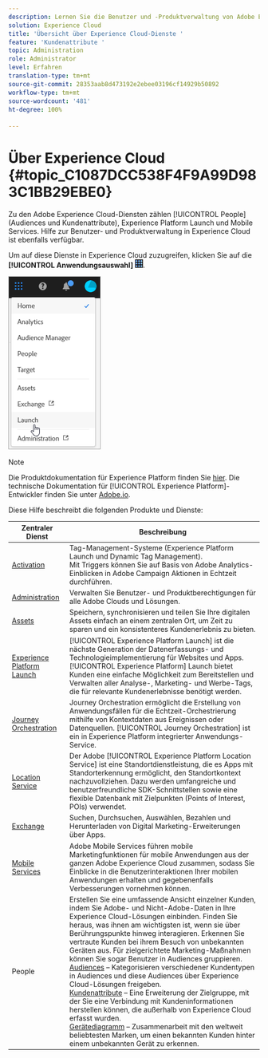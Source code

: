 ```yaml
---
description: Lernen Sie die Benutzer und -Produktverwaltung von Adobe Experience Cloud, Personen (Audiences und Kundenattribute), Journey Orchestration, Angebote, Places, Experience Platform Launch und Mobile Services kennen.
solution: Experience Cloud
title: 'Übersicht über Experience Cloud-Dienste '
feature: 'Kundenattribute '
topic: Administration
role: Administrator
level: Erfahren
translation-type: tm+mt
source-git-commit: 28353aab8d473192e2ebee03196cf14929b50892
workflow-type: tm+mt
source-wordcount: '481'
ht-degree: 100%

---
```



# Über Experience Cloud {#topic_C1087DCC538F4F9A99D983C1BB29EBE0}

Zu den Adobe Experience Cloud-Diensten zählen [!UICONTROL People] (Audiences und Kundenattribute), Experience Platform Launch und Mobile Services. Hilfe zur Benutzer- und Produktverwaltung in Experience Cloud ist ebenfalls verfügbar.

Um auf diese Dienste in Experience Cloud zuzugreifen, klicken Sie auf die **[!UICONTROL Anwendungsauswahl]**
![](assets/menu-icon.png).

![](assets/platform-core-services.png)

>[!NOTE]
>
>Die Produktdokumentation für Experience Platform finden Sie [hier](https://docs.adobe.com/content/help/de-DE/experience-platform/landing/home.html). Die technische Dokumentation für [!UICONTROL Experience Platform]-Entwickler finden Sie unter [Adobe.io](https://www.adobe.io/apis/experienceplatform/home/services.html).

Diese Hilfe beschreibt die folgenden Produkte und Dienste:

| Zentraler Dienst | Beschreibung |
|--- |--- |
| [Activation](activation/activation.md) | Tag-Management-Systeme (Experience Platform Launch und Dynamic Tag Management).<br>Mit Triggers können Sie auf Basis von Adobe Analytics-Einblicken in Adobe Campaign Aktionen in Echtzeit durchführen. |
| [Administration](admin-getting-started/admin-getting-started.md) | Verwalten Sie Benutzer- und Produktberechtigungen für alle Adobe Clouds und Lösungen. |
| [Assets](experience-cloud-assets/experience-cloud-assets.md) | Speichern, synchronisieren und teilen Sie Ihre digitalen Assets einfach an einem zentralen Ort, um Zeit zu sparen und ein konsistenteres Kundenerlebnis zu bieten. |
| [Experience Platform Launch](https://docs.adobe.com/content/help/de-DE/launch/using/overview.html) | [!UICONTROL Experience Platform Launch] ist die nächste Generation der Datenerfassungs- und Technologieimplementierung für Websites und Apps. [!UICONTROL Experience Platform] Launch bietet Kunden eine einfache Möglichkeit zum Bereitstellen und Verwalten aller Analyse-, Marketing- und Werbe-Tags, die für relevante Kundenerlebnisse benötigt werden. |
| [Journey Orchestration](https://docs.adobe.com/content/help/de-DE/journeys/using/journey-orchestration-home.html) | Journey Orchestration ermöglicht die Erstellung von Anwendungsfällen für die Echtzeit-Orchestrierung mithilfe von Kontextdaten aus Ereignissen oder Datenquellen. [!UICONTROL Journey Orchestration] ist ein in Experience Platform integrierter Anwendungs-Service. |
| [Location Service](https://docs.adobe.com/content/help/de-DE/places/using/home.html) | Der Adobe [!UICONTROL Experience Platform Location Service] ist eine Standortdienstleistung, die es Apps mit Standorterkennung ermöglicht, den Standortkontext nachzuvollziehen. Dazu werden umfangreiche und benutzerfreundliche SDK-Schnittstellen sowie eine flexible Datenbank mit Zielpunkten (Points of Interest, POIs) verwendet. |
| [Exchange](exchange.md) | Suchen, Durchsuchen, Auswählen, Bezahlen und Herunterladen von Digital Marketing-Erweiterungen über Apps. |
| [Mobile Services](https://docs.adobe.com/content/help/de-DE/mobile-services/using/home.html) | Adobe Mobile Services führen mobile Marketingfunktionen für mobile Anwendungen aus der ganzen Adobe Experience Cloud zusammen, sodass Sie Einblicke in die Benutzerinteraktionen Ihrer mobilen Anwendungen erhalten und gegebenenfalls Verbesserungen vornehmen können. |
| People | Erstellen Sie eine umfassende Ansicht einzelner Kunden, indem Sie Adobe- und Nicht-Adobe-Daten in Ihre Experience Cloud-Lösungen einbinden. Finden Sie heraus, was ihnen am wichtigsten ist, wenn sie über Berührungspunkte hinweg interagieren. Erkennen Sie vertraute Kunden bei ihrem Besuch von unbekannten Geräten aus. Für zielgerichtete Marketing-Maßnahmen können Sie sogar Benutzer in Audiences gruppieren.<br>[Audiences](audience-library/audience-library.md) – Kategorisieren verschiedener Kundentypen in Audiences und diese Audiences über Experience Cloud-Lösungen freigeben.<br>[Kundenattribute](attributes/attributes.md) – Eine Erweiterung der Zielgruppe, mit der Sie eine Verbindung mit Kundeninformationen herstellen können, die außerhalb von Experience Cloud erfasst wurden.<br>[Gerätediagramm](https://landing.adobe.com/en/na/events/summit/275658-summit-co-op.html) – Zusammenarbeit mit den weltweit beliebtesten Marken, um einen bekannten Kunden hinter einem unbekannten Gerät zu erkennen. |
